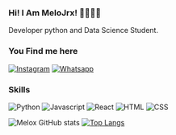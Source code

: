 ### Hi! I Am MeloJrx! 👋👨🏻‍💻
Developer python and Data Science Student. 

### You Find me here
[![Instagram](https://img.shields.io/badge/Instagram-E4405F?style=for-the-badge&logo=instagram&logoColor=white)](https://www.instagram.com/melojjr/)
[![Whatsapp](https://img.shields.io/badge/WhatsApp-25D366?style=for-the-badge&logo=whatsapp&logoColor=white)](https://api.whatsapp.com/send?phone=5585996248282&text=Ol%C3%A1!!%20Encontrei%20voc%C3%AA%20no%20github.%20Desenjo%20entrar%20em%20contato!)

### Skills 

![Python](https://img.shields.io/badge/Python-3776AB?style=for-the-badge&logo=python&logoColor=white) 
![Javascript](https://img.shields.io/badge/JavaScript-F7DF1E?style=for-the-badge&logo=javascript&logoColor=black)
![React](https://img.shields.io/badge/React-20232A?style=for-the-badge&logo=react&logoColor=61DAFB)
![HTML](https://img.shields.io/badge/HTML-239120?style=for-the-badge&logo=html5&logoColor=white)
![CSS](https://img.shields.io/badge/CSS-239120?&style=for-the-badge&logo=css3&logoColor=white)

![Melox GitHub stats](https://github-readme-stats.vercel.app/api?username=melojrx&show_icons=true&theme=radical)
[![Top Langs](https://github-readme-stats.vercel.app/api/top-langs/?username=anuraghazra)](https://github.com/anuraghazra/github-readme-stats)
